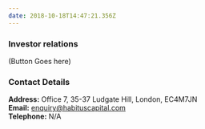 ```yaml
---
date: 2018-10-18T14:47:21.356Z
---
```

### Investor relations

(Button Goes here)

### Contact Details

**Address:** Office 7, 35-37 Ludgate Hill, London, EC4M7JN <br/>
**Email:** [enquiry@habituscapital.com](mailto:enquiry@habituscapital.com) <br/>
**Telephone:** N/A
